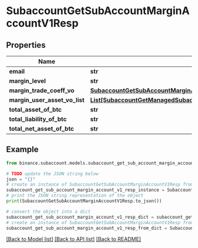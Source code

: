 # SubaccountGetSubAccountMarginAccountV1Resp


## Properties

Name | Type | Description | Notes
------------ | ------------- | ------------- | -------------
**email** | **str** |  | [optional] 
**margin_level** | **str** |  | [optional] 
**margin_trade_coeff_vo** | [**SubaccountGetSubAccountMarginAccountV1RespMarginTradeCoeffVo**](SubaccountGetSubAccountMarginAccountV1RespMarginTradeCoeffVo.md) |  | [optional] 
**margin_user_asset_vo_list** | [**List[SubaccountGetManagedSubaccountMarginAssetV1RespUserAssetsInner]**](SubaccountGetManagedSubaccountMarginAssetV1RespUserAssetsInner.md) |  | [optional] 
**total_asset_of_btc** | **str** |  | [optional] 
**total_liability_of_btc** | **str** |  | [optional] 
**total_net_asset_of_btc** | **str** |  | [optional] 

## Example

```python
from binance.subaccount.models.subaccount_get_sub_account_margin_account_v1_resp import SubaccountGetSubAccountMarginAccountV1Resp

# TODO update the JSON string below
json = "{}"
# create an instance of SubaccountGetSubAccountMarginAccountV1Resp from a JSON string
subaccount_get_sub_account_margin_account_v1_resp_instance = SubaccountGetSubAccountMarginAccountV1Resp.from_json(json)
# print the JSON string representation of the object
print(SubaccountGetSubAccountMarginAccountV1Resp.to_json())

# convert the object into a dict
subaccount_get_sub_account_margin_account_v1_resp_dict = subaccount_get_sub_account_margin_account_v1_resp_instance.to_dict()
# create an instance of SubaccountGetSubAccountMarginAccountV1Resp from a dict
subaccount_get_sub_account_margin_account_v1_resp_from_dict = SubaccountGetSubAccountMarginAccountV1Resp.from_dict(subaccount_get_sub_account_margin_account_v1_resp_dict)
```
[[Back to Model list]](../README.md#documentation-for-models) [[Back to API list]](../README.md#documentation-for-api-endpoints) [[Back to README]](../README.md)


